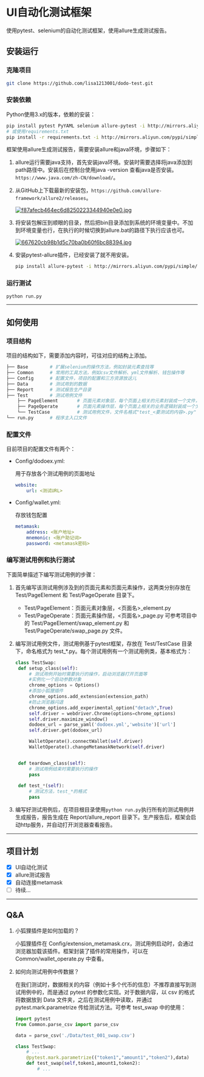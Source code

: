 # UI自动化测试框架

使用pytest、selenium的自动化测试框架，使用allure生成测试报告。


## 安装运行

### 克隆项目

```bash
git clone https://github.com/lisa1213001/dodo-test.git
```

### 安装依赖

Python使用3.x的版本，依赖的安装：

```bash
pip install pytest PyYAML selenium allure-pytest -i http://mirrors.aliyun.com/pypi/simple/
# 或使用requirements.txt
pip install -r requirements.txt -i http://mirrors.aliyun.com/pypi/simple/
```


框架使用allure生成测试报告，需要安装allure和java环境，步骤如下：


1. allure运行需要java支持，首先安装java环境。安装时需要选择将java添加到path路径中。安装后在控制台使用java -version 查看java是否安装。`https://www.java.com/zh-CN/download/`。

2. 从GitHub上下载最新的安装包，`https://github.com/allure-framework/allure2/releases`。

    [![f87afecb464ec6d8250223344940e0e0.jpg](https://image.ppzxxz.xyz/images/2022/04/12/f87afecb464ec6d8250223344940e0e0.jpg)](https://image.ppzxxz.xyz/image/6xn)

3. 将安装包解压到顺眼的目录，然后把bin目录添加到系统的环境变量中。不加到环境变量也行，在执行的时候切换到allure.bat的路径下执行应该也可。

    [![667620cb98b1d5c70ba0b60f6bc88394.jpg](https://image.ppzxxz.xyz/images/2022/04/12/667620cb98b1d5c70ba0b60f6bc88394.jpg)](https://image.ppzxxz.xyz/image/Agi)

4. 安装pytest-allure插件，已经安装了就不用安装。

    ```bash
    pip install allure-pytest -i http://mirrors.aliyun.com/pypi/simple/
    ```



### 运行测试

```bash
python run.py
```

---

## 如何使用

### 项目结构

项目的结构如下，需要添加内容时，可往对应的结构上添加。

```bash
├── Base        # 扩展selenium的操作方法，例如封装元素查找等
├── Common      # 常用的工具方法，例如csv文件解析、yml文件解析、钱包操作等
├── Config      # 配置文件，项目的配置和三方资源放这儿
├── Data        # 测试用到的数据
├── Report      # 测试报告生产目录
├── Test        # 测试用例文件
    ├── PageElement       # 页面元素对象层，每个页面上相关的元素封装成一个文件，文件名格式"<页面名>_element.py"
    ├── PageOperate       # 页面元素操作层，每个页面上相关的业务逻辑封装成一个文件，文件名格式"<页面名>_page.py"
    └── TestCase          # 测试用例文件，文件名格式"test_<要测试的内容>.py"
└── run.py      # 程序主入口文件
```

### 配置文件

目前项目的配置文件有两个：

- Config/dodoex.yml:

    用于存放各个测试用例的页面地址

    ```yml
    website:
        url: <测试URL>
    ```

- Config/wallet.yml:
    
    存放钱包配置

    ```yml
    metamask:
        address: <账户地址>
        mnemonic: <账户助记词>
        password: <metamask密码>
    ```

### 编写测试用例和执行测试


下面简单描述下编写测试用例的步骤：

1. 首先编写该测试用例涉及到的页面元素和页面元素操作，这两类分别存放在 Test/PageElement 和 Test/PageOperate 目录下。
      - Test/PageElement：页面元素对象层，<页面名>_element.py
      - Test/PageOperate：页面元素操作层，<页面名>_page.py
   可参考项目中的 Test/PageElement/swap_element.py 和 Test/PageOperate/swap_page.py 文件。

2. 编写测试用例文件，测试用例基于pytest框架，存放在 Test/TestCase 目录下，命名格式为 test_*.py。每个测试用例有一个测试用例类，基本格式为：
   ```python
   class TestSwap:
    def setup_class(self):
        # 测试用例开始时需要执行的操作，启动浏览器打开页面等
        #实例化一个启动参数对象
        chrome_options = Options()
        #添加小狐狸插件
        chrome_options.add_extension(extension_path)
        #防止浏览器闪退
        chrome_options.add_experimental_option("detach",True)
        self.driver = webdriver.Chrome(options=chrome_options)
        self.driver.maximize_window()
        dodoex_url = parse_yaml('dodoex.yml','website')['url']
        self.driver.get(dodoex_url)

        WalletOperate().connectWallet(self.driver)
        WalletOperate().changeMetamaskNetwork(self.driver)


    def teardown_class(self):
        # 测试用例结束时需要执行的操作
        pass
    
    def test_*(self):
        # 测试方法，test_*的格式
        pass
   ```
3. 编写好测试用例后，在项目根目录使用`python run.py`执行所有的测试用例并生成报告，报告生成在 Report/allure_report 目录下。生产报告后，框架会启动http服务，并自动打开浏览器查看报告。

---

## 项目计划

- [x] UI自动化测试
- [x] allure测试报告
- [x] 自动连接metamask
- [ ] 待续...

---

## Q&A

1. 小狐狸插件是如何加载的？
    
    小狐狸插件在 Config/extension_metamask.crx，测试用例启动时，会通过浏览器加载该插件。框架封装了插件的常用操作，可以在 Common/wallet_operate.py 中查看。

2. 如何向测试用例中传数据？
    
    在我们测试时，数据相关的内容（例如十多个代币的信息）不推荐直接写到测试用例中的，而是通过 pytest 的参数化实现。对于数据内容，以 csv 的格式将数据放到 Data 文件夹，之后在测试用例中读取，并通过 pytest.mark.parametrize 传给测试方法。可参考 test_swap 中的使用：
    
    ```python
    import pytest
    from Common.parse_csv import parse_csv

    data = parse_csv('./Data/test_001_swap.csv')

    class TestSwap:
        # ...
        @pytest.mark.parametrize(("token1","amount1","token2"),data)
        def test_swap(self,token1,amount1,token2):
            # ...
    ```

